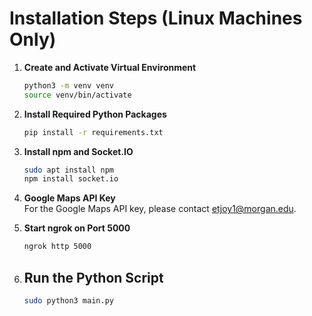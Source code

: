 # Installation Steps (Linux Machines Only)  
1. **Create and Activate Virtual Environment**  
      ```bash
      python3 -m venv venv
      source venv/bin/activate
      ```

2. **Install Required Python Packages**  
    ```bash
    pip install -r requirements.txt
    ```

3. **Install npm and Socket.IO**  
    ```bash
    sudo apt install npm
    npm install socket.io
    ```

4. **Google Maps API Key**  
    For the Google Maps API key, please contact [etjoy1@morgan.edu](mailto:etjoy1@morgan.edu).

5. **Start ngrok on Port 5000**  
    ```bash
    ngrok http 5000
    ```

6. ## Run the Python Script
    ```bash
    sudo python3 main.py
    ```